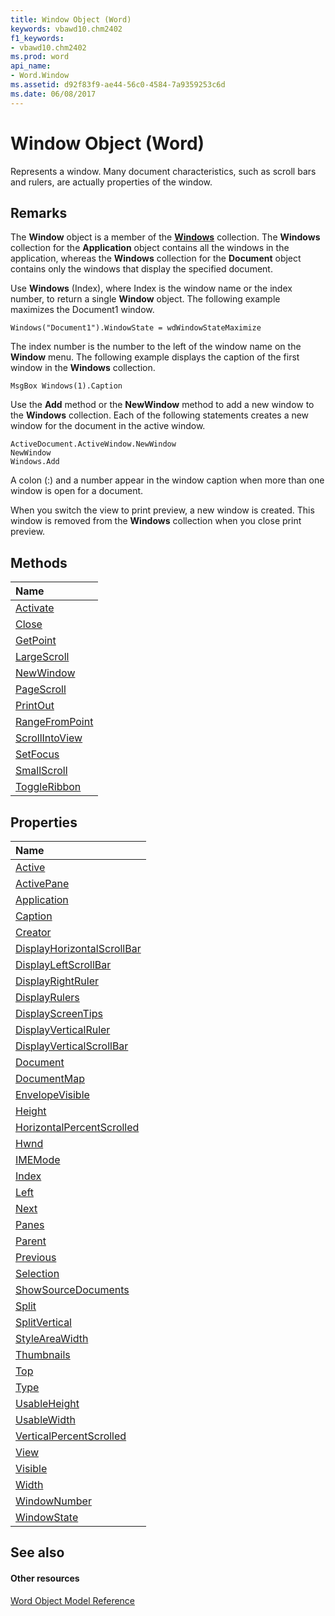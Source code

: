 ```yaml
---
title: Window Object (Word)
keywords: vbawd10.chm2402
f1_keywords:
- vbawd10.chm2402
ms.prod: word
api_name:
- Word.Window
ms.assetid: d92f83f9-ae44-56c0-4584-7a9359253c6d
ms.date: 06/08/2017
---
```



# Window Object (Word)

Represents a window. Many document characteristics, such as scroll bars and rulers, are actually properties of the window.


## Remarks

The **Window** object is a member of the **[Windows](windows-object-word.md)** collection. The **Windows** collection for the **Application** object contains all the windows in the application, whereas the **Windows** collection for the **Document** object contains only the windows that display the specified document.

Use **Windows** (Index), where Index is the window name or the index number, to return a single **Window** object. The following example maximizes the Document1 window.




```
Windows("Document1").WindowState = wdWindowStateMaximize
```

The index number is the number to the left of the window name on the **Window** menu. The following example displays the caption of the first window in the **Windows** collection.




```
MsgBox Windows(1).Caption
```

Use the **Add** method or the **NewWindow** method to add a new window to the **Windows** collection. Each of the following statements creates a new window for the document in the active window.




```
ActiveDocument.ActiveWindow.NewWindow 
NewWindow 
Windows.Add
```

A colon (:) and a number appear in the window caption when more than one window is open for a document.

When you switch the view to print preview, a new window is created. This window is removed from the **Windows** collection when you close print preview.


## Methods



|**Name**|
|:-----|
|[Activate](window-activate-method-word.md)|
|[Close](window-close-method-word.md)|
|[GetPoint](window-getpoint-method-word.md)|
|[LargeScroll](window-largescroll-method-word.md)|
|[NewWindow](window-newwindow-method-word.md)|
|[PageScroll](window-pagescroll-method-word.md)|
|[PrintOut](window-printout-method-word.md)|
|[RangeFromPoint](window-rangefrompoint-method-word.md)|
|[ScrollIntoView](window-scrollintoview-method-word.md)|
|[SetFocus](window-setfocus-method-word.md)|
|[SmallScroll](window-smallscroll-method-word.md)|
|[ToggleRibbon](window-toggleribbon-method-word.md)|

## Properties



|**Name**|
|:-----|
|[Active](window-active-property-word.md)|
|[ActivePane](window-activepane-property-word.md)|
|[Application](window-application-property-word.md)|
|[Caption](window-caption-property-word.md)|
|[Creator](window-creator-property-word.md)|
|[DisplayHorizontalScrollBar](window-displayhorizontalscrollbar-property-word.md)|
|[DisplayLeftScrollBar](window-displayleftscrollbar-property-word.md)|
|[DisplayRightRuler](window-displayrightruler-property-word.md)|
|[DisplayRulers](window-displayrulers-property-word.md)|
|[DisplayScreenTips](window-displayscreentips-property-word.md)|
|[DisplayVerticalRuler](window-displayverticalruler-property-word.md)|
|[DisplayVerticalScrollBar](window-displayverticalscrollbar-property-word.md)|
|[Document](window-document-property-word.md)|
|[DocumentMap](window-documentmap-property-word.md)|
|[EnvelopeVisible](window-envelopevisible-property-word.md)|
|[Height](window-height-property-word.md)|
|[HorizontalPercentScrolled](window-horizontalpercentscrolled-property-word.md)|
|[Hwnd](window-hwnd-property-word.md)|
|[IMEMode](window-imemode-property-word.md)|
|[Index](window-index-property-word.md)|
|[Left](window-left-property-word.md)|
|[Next](window-next-property-word.md)|
|[Panes](window-panes-property-word.md)|
|[Parent](window-parent-property-word.md)|
|[Previous](window-previous-property-word.md)|
|[Selection](window-selection-property-word.md)|
|[ShowSourceDocuments](window-showsourcedocuments-property-word.md)|
|[Split](window-split-property-word.md)|
|[SplitVertical](window-splitvertical-property-word.md)|
|[StyleAreaWidth](window-styleareawidth-property-word.md)|
|[Thumbnails](window-thumbnails-property-word.md)|
|[Top](window-top-property-word.md)|
|[Type](window-type-property-word.md)|
|[UsableHeight](window-usableheight-property-word.md)|
|[UsableWidth](window-usablewidth-property-word.md)|
|[VerticalPercentScrolled](window-verticalpercentscrolled-property-word.md)|
|[View](window-view-property-word.md)|
|[Visible](window-visible-property-word.md)|
|[Width](window-width-property-word.md)|
|[WindowNumber](window-windownumber-property-word.md)|
|[WindowState](window-windowstate-property-word.md)|

## See also


#### Other resources


[Word Object Model Reference](http://msdn.microsoft.com/library/be452561-b436-bb9b-6f94-3faa9a74a6fd%28Office.15%29.aspx)
